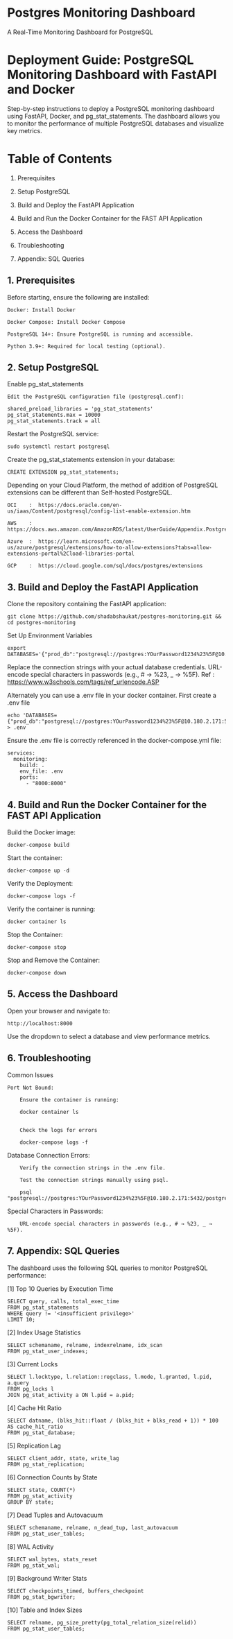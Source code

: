 # Postgres Monitoring Dashboard
A Real-Time Monitoring Dashboard for PostgreSQL 

# Deployment Guide: PostgreSQL Monitoring Dashboard with FastAPI and Docker

Step-by-step instructions to deploy a PostgreSQL monitoring dashboard using FastAPI, Docker, and pg_stat_statements. The dashboard allows you to monitor the performance of multiple PostgreSQL databases and visualize key metrics.

# Table of Contents

   1. Prerequisites

   2. Setup PostgreSQL

   3. Build and Deploy the FastAPI Application
   
   4. Build and Run the Docker Container for the FAST API Application

   5. Access the Dashboard

   6. Troubleshooting

   7. Appendix: SQL Queries

## 1. Prerequisites

Before starting, ensure the following are installed:

    Docker: Install Docker

    Docker Compose: Install Docker Compose

    PostgreSQL 14+: Ensure PostgreSQL is running and accessible.

    Python 3.9+: Required for local testing (optional).

## 2. Setup PostgreSQL

Enable pg_stat_statements

    Edit the PostgreSQL configuration file (postgresql.conf):

```
shared_preload_libraries = 'pg_stat_statements'
pg_stat_statements.max = 10000
pg_stat_statements.track = all
```

Restart the PostgreSQL service:

```
sudo systemctl restart postgresql
```

Create the pg_stat_statements extension in your database:

```
CREATE EXTENSION pg_stat_statements;
```

Depending on your Cloud Platform, the method of addition of PostgreSQL extensions can be different than Self-hosted PostgreSQL.

```
OCI    :  https://docs.oracle.com/en-us/iaas/Content/postgresql/config-list-enable-extension.htm

AWS    :  https://docs.aws.amazon.com/AmazonRDS/latest/UserGuide/Appendix.PostgreSQL.CommonDBATasks.Extensions.html

Azure  :  https://learn.microsoft.com/en-us/azure/postgresql/extensions/how-to-allow-extensions?tabs=allow-extensions-portal%2Cload-libraries-portal

GCP    :  https://cloud.google.com/sql/docs/postgres/extensions
```

## 3. Build and Deploy the FastAPI Application

Clone the repository containing the FastAPI application:

```
git clone https://github.com/shadabshaukat/postgres-monitoring.git && cd postgres-monitoring
```

Set Up Environment Variables

```
export DATABASES='{"prod_db":"postgresql://postgres:YOurPassword1234%23%5F@10.180.2.171:5432/postgres","stage_db":"postgresql://postgres:YOurPassword1234%23%5F@10.180.2.228:5432/dvdrental"}'
```

Replace the connection strings with your actual database credentials. URL-encode special characters in passwords (e.g., # → %23, _ → %5F). Ref : https://www.w3schools.com/tags/ref_urlencode.ASP 

Alternately you can use a .env file in your docker container. First create a .env file

```
echo 'DATABASES={"prod_db":"postgresql://postgres:YOurPassword1234%23%5F@10.180.2.171:5432/postgres","stage_db":"postgresql://postgres:YOurPassword1234%23%5F@10.180.2.228:5432/dvdrental"}' > .env
```

Ensure the .env file is correctly referenced in the docker-compose.yml file:
```
services:
  monitoring:
    build: .
    env_file: .env
    ports:
      - "8000:8000"
```

## 4. Build and Run the Docker Container for the FAST API Application

Build the Docker image:
```
docker-compose build
```

Start the container:
```
docker-compose up -d
```

Verify the Deployment:
```
docker-compose logs -f
```

Verify the container is running:
```
docker container ls
```

Stop the Container:
```
docker-compose stop
```

Stop and Remove the Container:
```
docker-compose down
```


## 5. Access the Dashboard

Open your browser and navigate to:
```
http://localhost:8000
```

Use the dropdown to select a database and view performance metrics.


## 6. Troubleshooting

Common Issues

    Port Not Bound:

        Ensure the container is running:
       
        docker container ls
       

        Check the logs for errors
       
        docker-compose logs -f
        

Database Connection Errors:

        Verify the connection strings in the .env file.

        Test the connection strings manually using psql.

        psql "postgresql://postgres:YOurPassword1234%23%5F@10.180.2.171:5432/postgres"

Special Characters in Passwords:

        URL-encode special characters in passwords (e.g., # → %23, _ → %5F).

## 7. Appendix: SQL Queries

The dashboard uses the following SQL queries to monitor PostgreSQL performance:

[1] Top 10 Queries by Execution Time

```
SELECT query, calls, total_exec_time
FROM pg_stat_statements
WHERE query != '<insufficient privilege>'
LIMIT 10;
```

[2] Index Usage Statistics
```
SELECT schemaname, relname, indexrelname, idx_scan
FROM pg_stat_user_indexes;
```

[3] Current Locks
```
SELECT l.locktype, l.relation::regclass, l.mode, l.granted, l.pid, a.query
FROM pg_locks l
JOIN pg_stat_activity a ON l.pid = a.pid;
```

[4] Cache Hit Ratio
```
SELECT datname, (blks_hit::float / (blks_hit + blks_read + 1)) * 100 AS cache_hit_ratio
FROM pg_stat_database;
```

[5] Replication Lag
```
SELECT client_addr, state, write_lag
FROM pg_stat_replication;
```

[6] Connection Counts by State
```
SELECT state, COUNT(*)
FROM pg_stat_activity
GROUP BY state;
```

[7] Dead Tuples and Autovacuum
```
SELECT schemaname, relname, n_dead_tup, last_autovacuum
FROM pg_stat_user_tables;
```

[8] WAL Activity
```
SELECT wal_bytes, stats_reset
FROM pg_stat_wal;
```

[9] Background Writer Stats
```
SELECT checkpoints_timed, buffers_checkpoint
FROM pg_stat_bgwriter;
```

[10] Table and Index Sizes
```
SELECT relname, pg_size_pretty(pg_total_relation_size(relid))
FROM pg_stat_user_tables;
```


```
```

